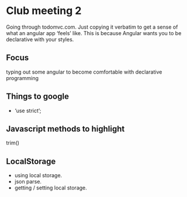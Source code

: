 # Club meeting 2
Going through todomvc.com. Just copying it verbatim to get a sense of what an angular app ‘feels’ like. This is because Angular wants you to be declarative with your styles.

## Focus
typing out some angular to become comfortable with declarative programming

## Things to google
- ‘use strict’;


## Javascript methods to highlight
trim()

## LocalStorage
- using local storage.
- json parse.
- getting / setting local storage.